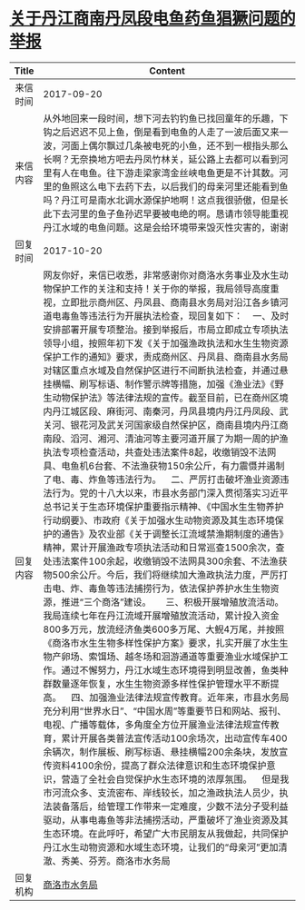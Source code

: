 # <a href="http://www.shangluo.gov.cn/zmhd/ldxxxx.jsp?urltype=leadermail.LeaderMailContentUrl&wbtreeid=1112&leadermailid=4344">关于丹江商南丹凤段电鱼药鱼猖獗问题的举报</a>
| Title |                                                                                                                                                                                                                                                                                                                                                                                                                                                                                                                                                                                                                     Content                                                                                                                                                                                                                                                                                                                                                                                                                                                                                                                                                                                                                     |
|:-----:|-------------------------------------------------------------------------------------------------------------------------------------------------------------------------------------------------------------------------------------------------------------------------------------------------------------------------------------------------------------------------------------------------------------------------------------------------------------------------------------------------------------------------------------------------------------------------------------------------------------------------------------------------------------------------------------------------------------------------------------------------------------------------------------------------------------------------------------------------------------------------------------------------------------------------------------------------------------------------------------------------------------------------------------------------------------------------------------------------------------------------------------------------------------------------------------------------------------------------------------------------|
| 来信时间  | 2017-09-20                                                                                                                                                                                                                                                                                                                                                                                                                                                                                                                                                                                                                                                                                                                                                                                                                                                                                                                                                                                                                                                                                                                                                                                                                                      |
| 来信内容  | 从外地回来一段时间，想下河去钓钓鱼已找回童年的乐趣，下钩之后迟迟不见上鱼，倒是看到电鱼的人走了一波后面又来一波，河面上偶尔飘过几条被电死的小鱼，还不到一根指头那么长啊？无奈换地方吧去丹凤竹林关，延公路上去都可以看到河里有人在电鱼。往下游走梁家湾金丝峡电鱼更是不计其数。河里的鱼照这么电下去药下去，以后我们的母亲河里还能看到鱼吗？丹江可是南水北调水源保护地啊！这点我很骄傲，但是长此下去河里的鱼子鱼孙迟早要被电绝的啊。恳请市领导能重视丹江水域的电鱼问题。这是会给环境带来毁灭性灾害的，谢谢                                                                                                                                                                                                                                                                                                                                                                                                                                                                                                                                                                                                                                                                                                                                                                                                                                                                                                                                                                                             |
| 回复时间  | 2017-10-20                                                                                                                                                                                                                                                                                                                                                                                                                                                                                                                                                                                                                                                                                                                                                                                                                                                                                                                                                                                                                                                                                                                                                                                                                                      |
| 回复内容  | 网友你好，来信已收悉，非常感谢你对商洛水务事业及水生动物保护工作的关注和支持！关于你的举报，我局领导高度重视，立即批示商州区、丹凤县、商南县水务局对沿江各乡镇河道电毒鱼等违法行为开展执法检查，现回复如下：    一、及时安排部署开展专项整治。接到举报后，市局立即成立专项执法领导小组，按照年初下发《关于加强渔政执法和水生生物资源保护工作的通知》要求，责成商州区、丹凤县、商南县水务局对辖区重点水域及自然保护区进行不间断执法检查，并通过悬挂横幅、刷写标语、制作警示牌等措施，加强《渔业法》《野生动物保护法》等法律法规的宣传。截至目前，已在商州区境内丹江城区段、麻街河、南秦河，丹凤县境内丹江丹凤段、武关河、银花河及武关河国家级自然保护区，商南县境内丹江商南段、滔河、湘河、清油河等主要河道开展了为期一周的护渔执法专项检查活动，共查处违法案件8起，收缴销毁不法网具、电鱼机6台套、不法渔获物150余公斤，有力震慑并遏制了电、毒、炸鱼等违法行为。    二、严厉打击破坏渔业资源违法行为。党的十八大以来，市县水务部门深入贯彻落实习近平总书记关于生态环境保护重要指示精神、《中国水生生物养护行动纲要》、市政府《关于加强水生动物资源及其生态环境保护的通告》及农业部《关于调整长江流域禁渔期制度的通告》精神，累计开展渔政专项执法活动和日常巡查1500余次，查处违法案件100余起，收缴销毁不法网具300余套、不法渔获物500余公斤。今后，我们将继续加大渔政执法力度，严厉打击电、炸、毒鱼等违法捕捞行为，依法保护养护水生生物资源，推进“三个商洛”建设。      三、积极开展增殖放流活动。我局连续七年在丹江流域开展增殖放流活动，累计投入资金800多万元，放流经济鱼类600多万尾、大鲵4万尾，并按照《商洛市水生生物多样性保护方案》要求，扎实开展了水生生物产卵场、索饵场、越冬场和洄游通道等重要渔业水域保护工作。通过不懈努力，丹江水域生态环境得到明显改善，鱼类种群数量逐年恢复，水生生物资源多样性保护管理水平不断提高。    四、加强渔业法律法规宣传教育。近年来，市县水务局充分利用“世界水日”、“中国水周”等重要节日和网站、报刊、电视、广播等载体，多角度全方位开展渔业法律法规宣传教育，累计开展各类普法宣传活动100余场次，出动宣传车400余辆次，制作展板、刷写标语、悬挂横幅200余条块，发放宣传资料4100余份，提高了群众法律意识和生态环境保护意识，营造了全社会自觉保护水生态环境的浓厚氛围。    但是我市河流众多、支流密布、岸线较长，加之渔政执法人员少，执法装备落后，给管理工作带来一定难度，少数不法分子受利益驱动，从事电毒鱼等非法捕捞活动，严重破坏了渔业资源及其生态环境。在此呼吁，希望广大市民朋友从我做起，共同保护丹江水生动物资源和水域生态环境，让我们的“母亲河”更加清澈、秀美、芬芳。商洛市水务局 |
| 回复机构  | <a href="../../category/agencies/商洛市水务局.md">商洛市水务局</a>                                                                                                                                                                                                                                                                                                                                                                                                                                                                                                                                                                                                                                                                                                                                                                                                                                                                                                                                                                                                                                                                                                                                                                                          |